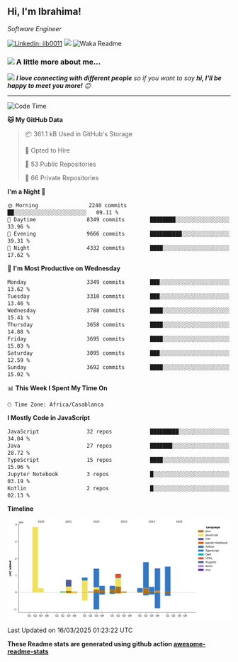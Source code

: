 <h2>Hi, I'm Ibrahima! </h2>
<p><em>Software Engineer 
</em></p>


[![Linkedin: iib0011](https://img.shields.io/badge/-iib0011-blue?style=flat-square&logo=Linkedin&logoColor=white&link=https://www.linkedin.com/in/iib0011/)](https://www.linkedin.com/in/iib0011/)
![](https://visitor-badge.glitch.me/badge?page_id=iib0011)
![Waka Readme](https://github.com/iib0011/iib0011/workflows/Waka%20Readme/badge.svg)


### <img src="https://media.giphy.com/media/VgCDAzcKvsR6OM0uWg/giphy.gif" width="50"> A little more about me...  


<img src="https://media.giphy.com/media/LnQjpWaON8nhr21vNW/giphy.gif" width="60"> <em><b>I love connecting with different people</b> so if you want to say <b>hi, I'll be happy to meet you more!</b> 😊</em>

---
<!--START_SECTION:waka-->
![Code Time](http://img.shields.io/badge/Code%20Time-4%2C554%20hrs%2033%20mins-blue)

**🐱 My GitHub Data** 

> 📦 361.1 kB Used in GitHub's Storage 
 > 
> 💼 Opted to Hire
 > 
> 📜 53 Public Repositories 
 > 
> 🔑 66 Private Repositories 
 > 
**I'm a Night 🦉** 

```text
🌞 Morning                2240 commits        ██░░░░░░░░░░░░░░░░░░░░░░░   09.11 % 
🌆 Daytime                8349 commits        ████████░░░░░░░░░░░░░░░░░   33.96 % 
🌃 Evening                9666 commits        ██████████░░░░░░░░░░░░░░░   39.31 % 
🌙 Night                  4332 commits        ████░░░░░░░░░░░░░░░░░░░░░   17.62 % 
```
📅 **I'm Most Productive on Wednesday** 

```text
Monday                   3349 commits        ███░░░░░░░░░░░░░░░░░░░░░░   13.62 % 
Tuesday                  3310 commits        ███░░░░░░░░░░░░░░░░░░░░░░   13.46 % 
Wednesday                3788 commits        ████░░░░░░░░░░░░░░░░░░░░░   15.41 % 
Thursday                 3658 commits        ████░░░░░░░░░░░░░░░░░░░░░   14.88 % 
Friday                   3695 commits        ████░░░░░░░░░░░░░░░░░░░░░   15.03 % 
Saturday                 3095 commits        ███░░░░░░░░░░░░░░░░░░░░░░   12.59 % 
Sunday                   3692 commits        ████░░░░░░░░░░░░░░░░░░░░░   15.02 % 
```


📊 **This Week I Spent My Time On** 

```text
🕑︎ Time Zone: Africa/Casablanca
```

**I Mostly Code in JavaScript** 

```text
JavaScript               32 repos            █████████░░░░░░░░░░░░░░░░   34.04 % 
Java                     27 repos            ███████░░░░░░░░░░░░░░░░░░   28.72 % 
TypeScript               15 repos            ████░░░░░░░░░░░░░░░░░░░░░   15.96 % 
Jupyter Notebook         3 repos             █░░░░░░░░░░░░░░░░░░░░░░░░   03.19 % 
Kotlin                   2 repos             █░░░░░░░░░░░░░░░░░░░░░░░░   02.13 % 
```



**Timeline**

![Lines of Code chart](https://raw.githubusercontent.com/iib0011/iib0011/master/assets/bar_graph.png)


 Last Updated on 16/03/2025 01:23:22 UTC
<!--END_SECTION:waka-->

**These Readme stats are generated using github action [awesome-readme-stats](https://github.com/iib0011/waka-readme-stats)**

